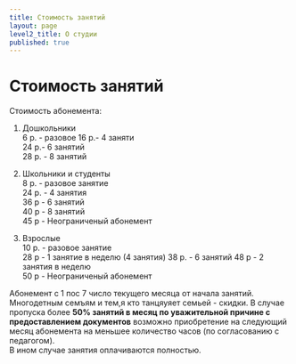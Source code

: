 ```yaml
---
title: Стоимость занятий
layout: page
level2_title: О студии
published: true
---
```






# Стоимость занятий

Стоимость абонемента:

1. Дошкольники   
6 р. - разовое
16 р.- 4 заняти  
24 р.- 6 занятий   
28 р. - 8 занятий      

2. Школьники и студенты  
8 р. - разовое занятие  
24 р. - 4 занятия  
36 р - 6 занятий  
40 р - 8 занятий  
45 р - Неограниченый абонемент  

3. Взрослые   
10 р. - разовое занятие  
28 р  - 1 занятие  в неделю (4 занятия)
38 р. - 6 занятий
48 р - 2 занятия в неделю  
50 р - Неограниченый абонемент  
  

Абонемент с 1 пос 7 число текущего месяца от начала занятий.  
Многодетным семъям и тем,я кто танцяуяет семьей - скидки.
В случае пропуска более **50% занятий в месяц по уважительной причине с предоставлением документов** возможно приобретение на следующий месяц абонемента на меньшее количество часов (по согласованию с педагогом).  
В ином случае занятия оплачиваются полностью.
